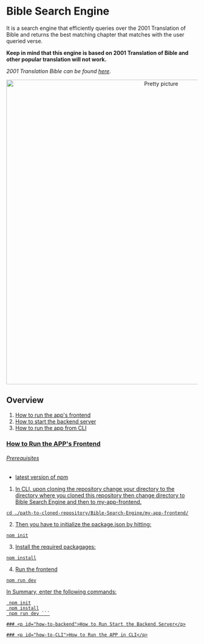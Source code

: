 # Bible Search Engine

It is a search engine that efficiently queries over the 2001 Translation of Bible and returns the best matching chapter that matches with the user queried verse.

**Keep in mind that this engine is based on 2001 Translation of Bible and other popular translation will not work.**

_2001 Translation Bible can be found [here](https://2001translation.org/download-docx)._

<div align="center">
  <Image src="/home_page.png" alt="Pretty picture" width="800" height="auto" />
</div>

## Overview
1. <a href="#how-to-frontend">How to run the app's frontend</a>
2. <a href="#how-to-backend">How to start the backend server</a>
3. <a href="#how-to-CLI">How to run the app from CLI

### <p id="how-to-frontend">How to Run the APP's Frontend</p>

###### Prerequisites
* latest version of npm

1. In CLI, upon cloning the repository change your directory to the directory where you cloned this repository then change directory to Bible Search Engine and then to my-app-frontend.

``` cd ./path-to-cloned-repository/Bible-Search-Engine/my-app-frontend/ ```

2. Then you have to initialize the package.json by hitting:

``` npm init ```

3. Install the required packagages:

``` npm install ```

4. Run the frontend

``` npm run dev ```

In Summary, enter the following commands:

``` cd ./path-to-cloned-repository/Bible-Search-Engine/my-app-frontend/
 npm init
 npm install
 npm run dev ```

### <p id="how-to-backend">How to Run Start the Backend Server</p>

### <p id="how-to-CLI">How to Run the APP in CLI</p>

